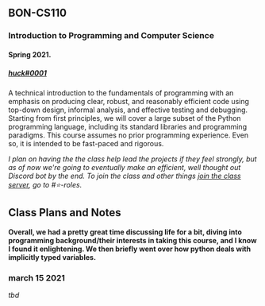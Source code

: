 ## BON-CS110
### Introduction to Programming and Computer Science
#### Spring 2021.  
##### [huck#0001](https://huckingfoes.xyz)


A technical introduction to the fundamentals of programming with an emphasis on producing clear, robust, and reasonably efficient code using top-down design, informal analysis, and effective testing and debugging. Starting from first principles, we will cover a large subset of the Python programming language, including its standard libraries and programming paradigms. This course assumes no prior programming experience. Even so, it is intended to be fast-paced and rigorous.


*I plan on having the the class help lead the projects if they feel strongly, but as of now we're going to eventually make an efficient, well thought out Discord bot by the end. To join the class and other things [join the class server](https://discord.gg/hKjYz8hvJn), go to #⭐-roles.*


## Class Plans and Notes
**Overall, we had a pretty great time discussing life for a bit, diving into programming background/their interests in taking this course, and I know I found it enlightening. We then briefly went over how python deals with implicitly typed variables.**


### march 15 2021

*tbd*
